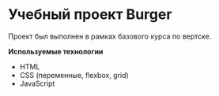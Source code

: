# Учебный проект Burger
Проект был выполнен в рамках базового курса по вертске.

**Используемые  технологии**
- HTML
- CSS (переменные, flexbox, grid)
- JavaScript